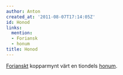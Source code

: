 ```yaml
---
author: Anton
created_at: '2011-08-07T17:14:05Z'
id: Honod
links:
  mention:
  - Foriansk
  - honum
title: Honod
---
```


[Forianskt] kopparmynt värt en tiondels [honum].

  [Forianskt]: Foriansk
  [honum]: honum
